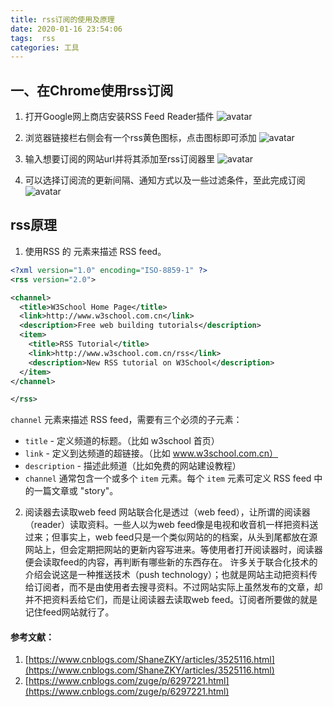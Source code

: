 ```yaml
---
title: rss订阅的使用及原理
date: 2020-01-16 23:54:06
tags:  rss
categories: 工具
---
```

## 一、在Chrome使用rss订阅
1. 打开Google网上商店安装RSS Feed Reader插件
![avatar](https://img2018.cnblogs.com/i-beta/1549437/202001/1549437-20200116233733689-2132255122.png)

2. 浏览器链接栏右侧会有一个rss黄色图标，点击图标即可添加
![avatar](https://img2018.cnblogs.com/i-beta/1549437/202001/1549437-20200116233906911-1807687237.png)

3. 输入想要订阅的网站url并将其添加至rss订阅器里
![avatar](https://img2018.cnblogs.com/i-beta/1549437/202001/1549437-20200116234126123-728412139.png)

4. 可以选择订阅流的更新间隔、通知方式以及一些过滤条件，至此完成订阅
![avatar](https://img2018.cnblogs.com/i-beta/1549437/202001/1549437-20200116234514379-210017291.png)

## rss原理
1. 使用RSS 的 <channel> 元素来描述 RSS feed。
``` xml
<?xml version="1.0" encoding="ISO-8859-1" ?>
<rss version="2.0">

<channel>
  <title>W3School Home Page</title>
  <link>http://www.w3school.com.cn</link>
  <description>Free web building tutorials</description>
  <item>
    <title>RSS Tutorial</title>
    <link>http://www.w3school.com.cn/rss</link>
    <description>New RSS tutorial on W3School</description>
  </item>
</channel>

</rss>
```

`channel` 元素来描述 RSS feed，需要有三个必须的子元素：
* `title` - 定义频道的标题。（比如 w3school 首页）
* `link` - 定义到达频道的超链接。（比如 www.w3school.com.cn）
* `description` - 描述此频道（比如免费的网站建设教程）
* `channel` 通常包含一个或多个 `item` 元素。每个 `item` 元素可定义 RSS feed 中的一篇文章或 "story"。

2. 阅读器去读取web feed
网站联合化是透过（web feed），让所谓的阅读器（reader）读取资料。一些人以为web feed像是电视和收音机一样把资料送过来；但事实上，web feed只是一个类似网站的的档案，从头到尾都放在源网站上，但会定期把网站的更新内容写进来。等使用者打开阅读器时，阅读器便会读取feed的内容，再判断有哪些新的东西存在。
许多关于联合化技术的介绍会说这是一种推送技术（push technology）；也就是网站主动把资料传给订阅者，而不是由使用者去搜寻资料。不过网站实际上虽然发布的文章，却并不把资料丢给它们，而是让阅读器去读取web feed。订阅者所要做的就是记住feed网站就行了。

#### 参考文献：
1. [https://www.cnblogs.com/ShaneZKY/articles/3525116.html](https://www.cnblogs.com/ShaneZKY/articles/3525116.html)
2. [https://www.cnblogs.com/zuge/p/6297221.html](https://www.cnblogs.com/zuge/p/6297221.html)